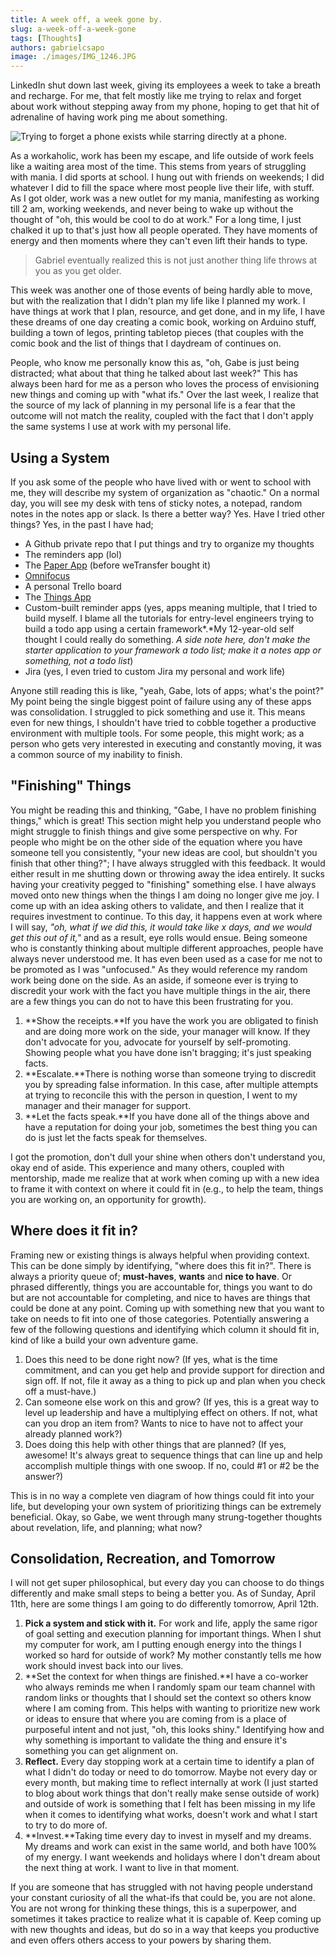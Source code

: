 ```yaml
---
title: A week off, a week gone by.
slug: a-week-off-a-week-gone
tags: [Thoughts]
authors: gabrielcsapo
image: ./images/IMG_1246.JPG
---
```


LinkedIn shut down last week, giving its employees a week to take a breath and recharge. For me, that felt mostly like me trying to relax and forget about work without stepping away from my phone, hoping to get that hit of adrenaline of having work ping me about something.

<!-- truncate -->

![Trying to forget a phone exists while starring directly at a phone.](./images/giphy.gif)

As a workaholic, work has been my escape, and life outside of work feels like a waiting area most of the time. This stems from years of struggling with mania. I did sports at school. I hung out with friends on weekends; I did whatever I did to fill the space where most people live their life, with stuff. As I got older, work was a new outlet for my mania, manifesting as working till 2 am, working weekends, and never being to wake up without the thought of "oh, this would be cool to do at work." For a long time, I just chalked it up to that's just how all people operated. They have moments of energy and then moments where they can't even lift their hands to type.

> Gabriel eventually realized this is not just another thing life throws at you as you get older.

This week was another one of those events of being hardly able to move, but with the realization that I didn't plan my life like I planned my work. I have things at work that I plan, resource, and get done, and in my life, I have these dreams of one day creating a comic book, working on Arduino stuff, building a town of legos, printing tabletop pieces (that couples with the comic book and the list of things that I daydream of continues on.

People, who know me personally know this as, "oh, Gabe is just being distracted; what about that thing he talked about last week?" This has always been hard for me as a person who loves the process of envisioning new things and coming up with "what ifs." Over the last week, I realize that the source of my lack of planning in my personal life is a fear that the outcome will not match the reality, coupled with the fact that I don't apply the same systems I use at work with my personal life.

## Using a System

If you ask some of the people who have lived with or went to school with me, they will describe my system of organization as "chaotic." On a normal day, you will see my desk with tens of sticky notes, a notepad, random notes in the notes app or slack. Is there a better way? Yes. Have I tried other things? Yes, in the past I have had;

- A Github private repo that I put things and try to organize my thoughts
- The reminders app (lol)
- The [Paper App](https://paper.bywetransfer.com) (before weTransfer bought it)
- [Omnifocus](https://www.omnigroup.com/omnifocus)
- A personal Trello board
- The [Things App](https://culturedcode.com/things/)
- Custom-built reminder apps (yes, apps meaning multiple, that I tried to build myself. I blame all the tutorials for entry-level engineers trying to build a todo app using a certain framework*.*My 12-year-old self thought I could really do something. _A side note here, don't make the starter application to your framework a todo list; make it a notes app or something, not a todo list_)
- Jira (yes, I even tried to custom Jira my personal and work life)

Anyone still reading this is like, "yeah, Gabe, lots of apps; what's the point?" My point being the single biggest point of failure using any of these apps was consolidation. I struggled to pick something and use it. This means even for new things, I shouldn't have tried to cobble together a productive environment with multiple tools. For some people, this might work; as a person who gets very interested in executing and constantly moving, it was a common source of my inability to finish.

## "Finishing" Things

You might be reading this and thinking, "Gabe, I have no problem finishing things," which is great! This section might help you understand people who might struggle to finish things and give some perspective on why. For people who might be on the other side of the equation where you have someone tell you consistently, "your new ideas are cool, but shouldn't you finish that other thing?"; I have always struggled with this feedback. It would either result in me shutting down or throwing away the idea entirely. It sucks having your creativity pegged to "finishing" something else. I have always moved onto new things when the things I am doing no longer give me joy. I come up with an idea asking others to validate, and then I realize that it requires investment to continue. To this day, it happens even at work where I will say, _"oh, what if we did this, it would take like x days, and we would get this out of it,"_ and as a result, eye rolls would ensue. Being someone who is constantly thinking about multiple different approaches, people have always never understood me. It has even been used as a case for me not to be promoted as I was "unfocused." As they would reference my random work being done on the side. As an aside, if someone ever is trying to discredit your work with the fact you have multiple things in the air, there are a few things you can do not to have this been frustrating for you.

1. **Show the receipts.**If you have the work you are obligated to finish and are doing more work on the side, your manager will know. If they don't advocate for you, advocate for yourself by self-promoting. Showing people what you have done isn't bragging; it's just speaking facts.
2. **Escalate.**There is nothing worse than someone trying to discredit you by spreading false information. In this case, after multiple attempts at trying to reconcile this with the person in question, I went to my manager and their manager for support.
3. **Let the facts speak.**If you have done all of the things above and have a reputation for doing your job, sometimes the best thing you can do is just let the facts speak for themselves.

I got the promotion, don't dull your shine when others don't understand you, okay end of aside. This experience and many others, coupled with mentorship, made me realize that at work when coming up with a new idea to frame it with context on where it could fit in (e.g., to help the team, things you are working on, an opportunity for growth).

## Where does it fit in?

Framing new or existing things is always helpful when providing context. This can be done simply by identifying, "where does this fit in?". There is always a priority queue of; **must-haves**, **wants** and **nice to have**. Or phrased differently, things you are accountable for, things you want to do but are not accountable for completing, and nice to haves are things that could be done at any point. Coming up with something new that you want to take on needs to fit into one of those categories. Potentially answering a few of the following questions and identifying which column it should fit in, kind of like a build your own adventure game.

1. Does this need to be done right now? (If yes, what is the time commitment, and can you get help and provide support for direction and sign off. If not, file it away as a thing to pick up and plan when you check off a must-have.)
2. Can someone else work on this and grow? (If yes, this is a great way to level up leadership and have a multiplying effect on others. If not, what can you drop an item from? Wants to nice to have not to affect your already planned work?)
3. Does doing this help with other things that are planned? (If yes, awesome! It's always great to sequence things that can line up and help accomplish multiple things with one swoop. If no, could #1 or #2 be the answer?)

This is in no way a complete ven diagram of how things could fit into your life, but developing your own system of prioritizing things can be extremely beneficial. Okay, so Gabe, we went through many strung-together thoughts about revelation, life, and planning; what now?

## Consolidation, Recreation, and Tomorrow

I will not get super philosophical, but every day you can choose to do things differently and make small steps to being a better you. As of Sunday, April 11th, here are some things I am going to do differently tomorrow, April 12th.

1. **Pick a system and stick with it.** For work and life, apply the same rigor of goal setting and execution planning for important things. When I shut my computer for work, am I putting enough energy into the things I worked so hard for outside of work? My mother constantly tells me how work should invest back into our lives.
2. **Set the context for when things are finished.**I have a co-worker who always reminds me when I randomly spam our team channel with random links or thoughts that I should set the context so others know where I am coming from. This helps with wanting to prioritize new work or ideas to ensure that where you are coming from is a place of purposeful intent and not just, "oh, this looks shiny." Identifying how and why something is important to validate the thing and ensure it's something you can get alignment on.
3. **Reflect.** Every day stopping work at a certain time to identify a plan of what I didn't do today or need to do tomorrow. Maybe not every day or every month, but making time to reflect internally at work (I just started to blog about work things that don't really make sense outside of work) and outside of work is something that I felt has been missing in my life when it comes to identifying what works, doesn't work and what I start to try to do more of.
4. **Invest.**Taking time every day to invest in myself and my dreams. My dreams and work can exist in the same world, and both have 100% of my energy. I want weekends and holidays where I don't dream about the next thing at work. I want to live in that moment.

If you are someone that has struggled with not having people understand your constant curiosity of all the what-ifs that could be, you are not alone. You are not wrong for thinking these things, this is a superpower, and sometimes it takes practice to realize what it is capable of. Keep coming up with new thoughts and ideas, but do so in a way that keeps you productive and even offers others access to your powers by sharing them.

